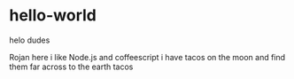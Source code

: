 # hello-world
helo dudes

Rojan here i like Node.js and coffeescript
i have tacos on the moon and find them far across to the earth tacos
